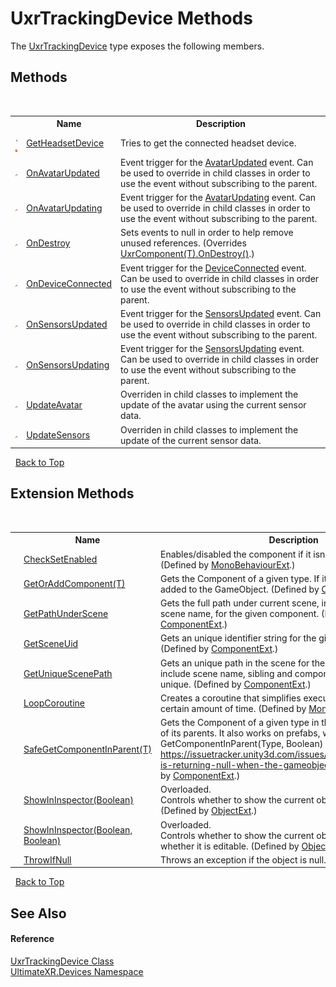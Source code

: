 # UxrTrackingDevice Methods
 

The <a href="T_UltimateXR_Devices_UxrTrackingDevice">UxrTrackingDevice</a> type exposes the following members.


## Methods
&nbsp;<table><tr><th></th><th>Name</th><th>Description</th></tr><tr><td>![Public method](media/pubmethod.gif "Public method")![Static member](media/static.gif "Static member")</td><td><a href="M_UltimateXR_Devices_UxrTrackingDevice_GetHeadsetDevice">GetHeadsetDevice</a></td><td>
Tries to get the connected headset device.</td></tr><tr><td>![Protected method](media/protmethod.gif "Protected method")</td><td><a href="M_UltimateXR_Devices_UxrTrackingDevice_OnAvatarUpdated">OnAvatarUpdated</a></td><td>
Event trigger for the <a href="E_UltimateXR_Devices_UxrTrackingDevice_AvatarUpdated">AvatarUpdated</a> event. Can be used to override in child classes in order to use the event without subscribing to the parent.</td></tr><tr><td>![Protected method](media/protmethod.gif "Protected method")</td><td><a href="M_UltimateXR_Devices_UxrTrackingDevice_OnAvatarUpdating">OnAvatarUpdating</a></td><td>
Event trigger for the <a href="E_UltimateXR_Devices_UxrTrackingDevice_AvatarUpdating">AvatarUpdating</a> event. Can be used to override in child classes in order to use the event without subscribing to the parent.</td></tr><tr><td>![Protected method](media/protmethod.gif "Protected method")</td><td><a href="M_UltimateXR_Devices_UxrTrackingDevice_OnDestroy">OnDestroy</a></td><td>
Sets events to null in order to help remove unused references.
 (Overrides <a href="M_UltimateXR_Core_Components_UxrComponent_1_OnDestroy">UxrComponent(T).OnDestroy()</a>.)</td></tr><tr><td>![Protected method](media/protmethod.gif "Protected method")</td><td><a href="M_UltimateXR_Devices_UxrTrackingDevice_OnDeviceConnected">OnDeviceConnected</a></td><td>
Event trigger for the <a href="E_UltimateXR_Devices_UxrTrackingDevice_DeviceConnected">DeviceConnected</a> event. Can be used to override in child classes in order to use the event without subscribing to the parent.</td></tr><tr><td>![Protected method](media/protmethod.gif "Protected method")</td><td><a href="M_UltimateXR_Devices_UxrTrackingDevice_OnSensorsUpdated">OnSensorsUpdated</a></td><td>
Event trigger for the <a href="E_UltimateXR_Devices_UxrTrackingDevice_SensorsUpdated">SensorsUpdated</a> event. Can be used to override in child classes in order to use the event without subscribing to the parent.</td></tr><tr><td>![Protected method](media/protmethod.gif "Protected method")</td><td><a href="M_UltimateXR_Devices_UxrTrackingDevice_OnSensorsUpdating">OnSensorsUpdating</a></td><td>
Event trigger for the <a href="E_UltimateXR_Devices_UxrTrackingDevice_SensorsUpdating">SensorsUpdating</a> event. Can be used to override in child classes in order to use the event without subscribing to the parent.</td></tr><tr><td>![Protected method](media/protmethod.gif "Protected method")</td><td><a href="M_UltimateXR_Devices_UxrTrackingDevice_UpdateAvatar">UpdateAvatar</a></td><td>
Overriden in child classes to implement the update of the avatar using the current sensor data.</td></tr><tr><td>![Protected method](media/protmethod.gif "Protected method")</td><td><a href="M_UltimateXR_Devices_UxrTrackingDevice_UpdateSensors">UpdateSensors</a></td><td>
Overriden in child classes to implement the update of the current sensor data.</td></tr></table>&nbsp;
<a href="#uxrtrackingdevice-methods">Back to Top</a>

## Extension Methods
&nbsp;<table><tr><th></th><th>Name</th><th>Description</th></tr><tr><td>![Public Extension Method](media/pubextension.gif "Public Extension Method")</td><td><a href="M_UltimateXR_Extensions_Unity_MonoBehaviourExt_CheckSetEnabled">CheckSetEnabled</a></td><td>
Enables/disabled the component if it isn't enabled already.
 (Defined by <a href="T_UltimateXR_Extensions_Unity_MonoBehaviourExt">MonoBehaviourExt</a>.)</td></tr><tr><td>![Public Extension Method](media/pubextension.gif "Public Extension Method")</td><td><a href="M_UltimateXR_Extensions_Unity_ComponentExt_GetOrAddComponent__1">GetOrAddComponent(T)</a></td><td>
Gets the Component of a given type. If it doesn't exist, it is added to the GameObject.
 (Defined by <a href="T_UltimateXR_Extensions_Unity_ComponentExt">ComponentExt</a>.)</td></tr><tr><td>![Public Extension Method](media/pubextension.gif "Public Extension Method")</td><td><a href="M_UltimateXR_Extensions_Unity_ComponentExt_GetPathUnderScene">GetPathUnderScene</a></td><td>
Gets the full path under current scene, including all parents, but scene name, for the given component.
 (Defined by <a href="T_UltimateXR_Extensions_Unity_ComponentExt">ComponentExt</a>.)</td></tr><tr><td>![Public Extension Method](media/pubextension.gif "Public Extension Method")</td><td><a href="M_UltimateXR_Extensions_Unity_ComponentExt_GetSceneUid">GetSceneUid</a></td><td>
Gets an unique identifier string for the given component.
 (Defined by <a href="T_UltimateXR_Extensions_Unity_ComponentExt">ComponentExt</a>.)</td></tr><tr><td>![Public Extension Method](media/pubextension.gif "Public Extension Method")</td><td><a href="M_UltimateXR_Extensions_Unity_ComponentExt_GetUniqueScenePath">GetUniqueScenePath</a></td><td>
Gets an unique path in the scene for the given component. It will include scene name, sibling and component indices to make it unique.
 (Defined by <a href="T_UltimateXR_Extensions_Unity_ComponentExt">ComponentExt</a>.)</td></tr><tr><td>![Public Extension Method](media/pubextension.gif "Public Extension Method")</td><td><a href="M_UltimateXR_Extensions_Unity_MonoBehaviourExt_LoopCoroutine">LoopCoroutine</a></td><td>
Creates a coroutine that simplifies executing a loop during a certain amount of time.
 (Defined by <a href="T_UltimateXR_Extensions_Unity_MonoBehaviourExt">MonoBehaviourExt</a>.)</td></tr><tr><td>![Public Extension Method](media/pubextension.gif "Public Extension Method")</td><td><a href="M_UltimateXR_Extensions_Unity_ComponentExt_SafeGetComponentInParent__1">SafeGetComponentInParent(T)</a></td><td>
Gets the Component of a given type in the GameObject or any of its parents. It also works on prefabs, where regular GetComponentInParent(Type, Boolean) will not work: https://issuetracker.unity3d.com/issues/getcomponentinparent-is-returning-null-when-the-gameobject-is-a-prefab
 (Defined by <a href="T_UltimateXR_Extensions_Unity_ComponentExt">ComponentExt</a>.)</td></tr><tr><td>![Public Extension Method](media/pubextension.gif "Public Extension Method")</td><td><a href="M_UltimateXR_Extensions_Unity_ObjectExt_ShowInInspector">ShowInInspector(Boolean)</a></td><td>Overloaded.  
Controls whether to show the current object in the inspector.
 (Defined by <a href="T_UltimateXR_Extensions_Unity_ObjectExt">ObjectExt</a>.)</td></tr><tr><td>![Public Extension Method](media/pubextension.gif "Public Extension Method")</td><td><a href="M_UltimateXR_Extensions_Unity_ObjectExt_ShowInInspector_1">ShowInInspector(Boolean, Boolean)</a></td><td>Overloaded.  
Controls whether to show the current object in the inspector and whether it is editable.
 (Defined by <a href="T_UltimateXR_Extensions_Unity_ObjectExt">ObjectExt</a>.)</td></tr><tr><td>![Public Extension Method](media/pubextension.gif "Public Extension Method")</td><td><a href="M_UltimateXR_Extensions_System_ObjectExt_ThrowIfNull">ThrowIfNull</a></td><td>
Throws an exception if the object is null.
 (Defined by <a href="T_UltimateXR_Extensions_System_ObjectExt">ObjectExt</a>.)</td></tr></table>&nbsp;
<a href="#uxrtrackingdevice-methods">Back to Top</a>

## See Also


#### Reference
<a href="T_UltimateXR_Devices_UxrTrackingDevice">UxrTrackingDevice Class</a><br /><a href="N_UltimateXR_Devices">UltimateXR.Devices Namespace</a><br />